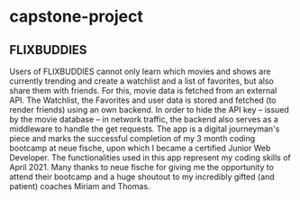# capstone-project

## FLIXBUDDIES

Users of FLIXBUDDIES cannot only learn which movies and shows are currently trending and create a watchlist and a list of favorites, but also share them with friends. For this, movie data is fetched from an external API. The Watchlist, the Favorites and user data is stored and fetched (to render friends) using an own backend. In order to hide the API key – issued by the movie database – in network traffic, the backend also serves as a middleware to handle the get requests. The app is a digital journeyman's piece and marks the successful completion of my 3 month coding bootcamp at neue fische, upon which I became a certified Junior Web Developer. The functionalities used in this app represent my coding skills of April 2021. Many thanks to neue fische for giving me the opportunity to attend their bootcamp and a huge shoutout to my incredibly gifted (and patient) coaches Miriam and Thomas.
